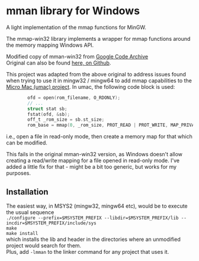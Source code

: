 # mman library for Windows
A light implementation of the mmap functions for MinGW.

The mmap-win32 library implements a wrapper for mmap functions around the memory mapping Windows API.

Modified copy of mman-win32 from [Google Code Archive](https://code.google.com/archive/p/mman-win32)  
Original can also be found [here, on Github](https://github.com/klauspost/mman-win3).

This project was adapted from the above original to address issues found when
trying to use it in mingw32 / mingw64 to add mmap capabilities to the [Micro Mac (umac) project](https://github.com/evansm7/umac). In umac, the following code block is used:

```C
        ofd = open(rom_filename, O_RDONLY);
        // ...
        struct stat sb;
        fstat(ofd, &sb);
        off_t _rom_size = sb.st_size;
        rom_base = mmap(0, _rom_size, PROT_READ | PROT_WRITE, MAP_PRIVATE, ofd, 0);
```

i.e., open a file in read-only mode, then create a memory map for that which can be modified.

This fails in the original mman-win32 version, as Windows doesn't allow creating a read/write mapping for a file opened in read-only mode. I've added a little fix for that - might be a bit too generic, but works for my purposes.

## Installation

The easiest way, in MSYS2 (mingw32, mingw64 etc), would be to execute the usual sequence  
  `./configure --prefix=$MSYSTEM_PREFIX --libdir=$MSYSTEM_PREFIX/lib --incdir=$MSYSTEM_PREFIX/include/sys`  
  `make`  
  `make install`  
which installs the lib and header in the directories where an unmodified project would search for them.  
Plus, add `-lmman` to the linker command for any project that uses it.
